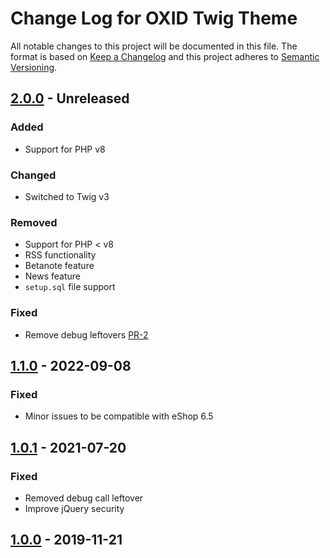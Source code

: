 # Change Log for OXID Twig Theme

All notable changes to this project will be documented in this file.
The format is based on [Keep a Changelog](http://keepachangelog.com/)
and this project adheres to [Semantic Versioning](http://semver.org/).

## [2.0.0] - Unreleased

### Added
- Support for PHP v8

### Changed
- Switched to Twig v3

### Removed
- Support for PHP < v8
- RSS functionality
- Betanote feature
- News feature
- `setup.sql` file support

### Fixed
- Remove debug leftovers [PR-2](https://github.com/OXID-eSales/twig-theme/pull/2)

## [1.1.0] - 2022-09-08

### Fixed
- Minor issues to be compatible with eShop 6.5

## [1.0.1] - 2021-07-20

### Fixed
- Removed debug call leftover
- Improve jQuery security

## [1.0.0] - 2019-11-21

[2.0.0]: https://github.com/OXID-eSales/twig-theme/compare/v1.1.0...b-7.0.x
[1.1.0]: https://github.com/OXID-eSales/twig-theme/compare/v1.0.1...v1.1.0
[1.0.1]: https://github.com/OXID-eSales/twig-theme/compare/v1.0.0...v1.0.1
[1.0.0]: https://github.com/OXID-eSales/twig-theme/releases/tag/v1.0.0
